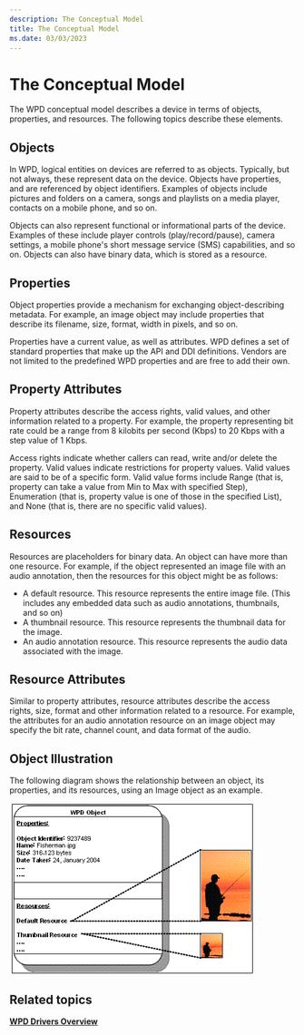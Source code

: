 ```yaml
---
description: The Conceptual Model
title: The Conceptual Model
ms.date: 03/03/2023
---
```


# The Conceptual Model


The WPD conceptual model describes a device in terms of objects, properties, and resources. The following topics describe these elements.

## <span id="Objects"></span><span id="objects"></span><span id="OBJECTS"></span>Objects


In WPD, logical entities on devices are referred to as objects. Typically, but not always, these represent data on the device. Objects have properties, and are referenced by object identifiers. Examples of objects include pictures and folders on a camera, songs and playlists on a media player, contacts on a mobile phone, and so on.

Objects can also represent functional or informational parts of the device. Examples of these include player controls (play/record/pause), camera settings, a mobile phone's short message service (SMS) capabilities, and so on. Objects can also have binary data, which is stored as a resource.

## <span id="Properties"></span><span id="properties"></span><span id="PROPERTIES"></span>Properties


Object properties provide a mechanism for exchanging object-describing metadata. For example, an image object may include properties that describe its filename, size, format, width in pixels, and so on.

Properties have a current value, as well as attributes. WPD defines a set of standard properties that make up the API and DDI definitions. Vendors are not limited to the predefined WPD properties and are free to add their own.

## <span id="Property_Attributes"></span><span id="property_attributes"></span><span id="PROPERTY_ATTRIBUTES"></span>Property Attributes


Property attributes describe the access rights, valid values, and other information related to a property. For example, the property representing bit rate could be a range from 8 kilobits per second (Kbps) to 20 Kbps with a step value of 1 Kbps.

Access rights indicate whether callers can read, write and/or delete the property. Valid values indicate restrictions for property values. Valid values are said to be of a specific form. Valid value forms include Range (that is, property can take a value from Min to Max with specified Step), Enumeration (that is, property value is one of those in the specified List), and None (that is, there are no specific valid values).

## <span id="Resources"></span><span id="resources"></span><span id="RESOURCES"></span>Resources


Resources are placeholders for binary data. An object can have more than one resource. For example, if the object represented an image file with an audio annotation, then the resources for this object might be as follows:

-   A default resource. This resource represents the entire image file. (This includes any embedded data such as audio annotations, thumbnails, and so on)
-   A thumbnail resource. This resource represents the thumbnail data for the image.
-   An audio annotation resource. This resource represents the audio data associated with the image.

## <span id="Resource_Attributes"></span><span id="resource_attributes"></span><span id="RESOURCE_ATTRIBUTES"></span>Resource Attributes


Similar to property attributes, resource attributes describe the access rights, size, format and other information related to a resource. For example, the attributes for an audio annotation resource on an image object may specify the bit rate, channel count, and data format of the audio.

## <span id="Object_Illustration"></span><span id="object_illustration"></span><span id="OBJECT_ILLUSTRATION"></span>Object Illustration


The following diagram shows the relationship between an object, its properties, and its resources, using an Image object as an example.

![wpd objects.](images/wpd_overview_figure2.png)

## <span id="related_topics"></span>Related topics


[**WPD Drivers Overview**](wpd-drivers-overview.md)

 

 





